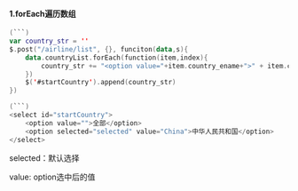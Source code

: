 #### 1.forEach遍历数组

```kotlin
(```)
var country_str = ''
$.post("/airline/list", {}, funciton(data,s){
	data.countryList.forEach(function(item,index){
        country_str += "<option value="+item.country_ename+">" + item.country_zname + "</option>"
	})
    $('#startCountry').append(country_str)
})


```

```kotlin
(```)
<select id="startCountry">
    <option value="">全部</option>
    <option selected="selected" value="China">中华人民共和国</option>
</select>


```

selected：默认选择

value: option选中后的值